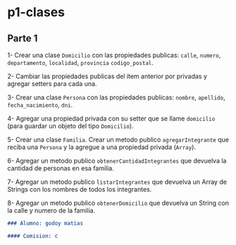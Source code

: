 # p1-clases

## Parte 1

1- Crear una clase `Domicilio` con las propiedades publicas: `calle`, `numero`, `departamento`, `localidad`, `provincia` `codigo_postal`.

2- Cambiar las propiedades publicas del item anterior por privadas y agregar setters para cada una.

3- Crear una clase `Persona` con las propiedades publicas: `nombre`, `apellido`, `fecha_nacimiento`, `dni`.

4- Agregar una propiedad privada con su setter que se llame `domicilio` (para guardar un objeto del tipo `Domicilio`).

5- Crear una clase `Familia`. Crear un metodo publico `agregarIntegrante` que reciba una `Persona` y la agregue a una propiedad privada (`Array`).

6- Agregar un metodo publico `obtenerCantidadIntegrantes` que devuelva la cantidad de personas en esa familia.

7- Agregar un metodo publico `listarIntegrantes` que devuelva un Array de Strings con los nombres de todos los integrantes.

8- Agregar un metodo publico `obtenerDomicilio` que devuelva un String con la calle y numero de la familia.


```markdown
### Alumno: godoy matias

#### Comision: c
```